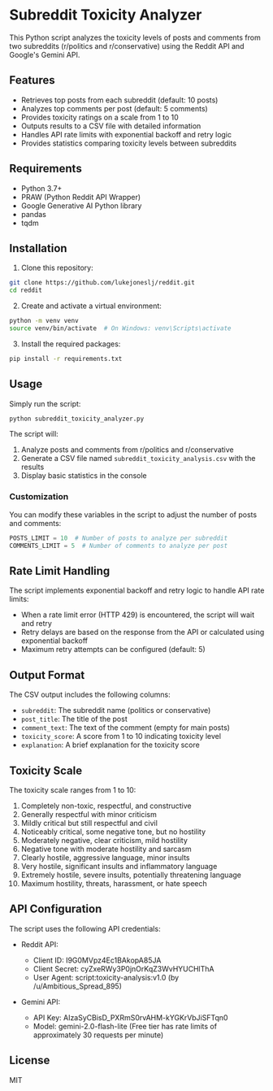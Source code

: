 # Subreddit Toxicity Analyzer

This Python script analyzes the toxicity levels of posts and comments from two subreddits (r/politics and r/conservative) using the Reddit API and Google's Gemini API.

## Features

- Retrieves top posts from each subreddit (default: 10 posts)
- Analyzes top comments per post (default: 5 comments)
- Provides toxicity ratings on a scale from 1 to 10
- Outputs results to a CSV file with detailed information
- Handles API rate limits with exponential backoff and retry logic
- Provides statistics comparing toxicity levels between subreddits

## Requirements

- Python 3.7+
- PRAW (Python Reddit API Wrapper)
- Google Generative AI Python library
- pandas
- tqdm

## Installation

1. Clone this repository:
```bash
git clone https://github.com/lukejoneslj/reddit.git
cd reddit
```

2. Create and activate a virtual environment:
```bash
python -m venv venv
source venv/bin/activate  # On Windows: venv\Scripts\activate
```

3. Install the required packages:
```bash
pip install -r requirements.txt
```

## Usage

Simply run the script:
```bash
python subreddit_toxicity_analyzer.py
```

The script will:
1. Analyze posts and comments from r/politics and r/conservative
2. Generate a CSV file named `subreddit_toxicity_analysis.csv` with the results
3. Display basic statistics in the console

### Customization

You can modify these variables in the script to adjust the number of posts and comments:
```python
POSTS_LIMIT = 10  # Number of posts to analyze per subreddit
COMMENTS_LIMIT = 5  # Number of comments to analyze per post
```

## Rate Limit Handling

The script implements exponential backoff and retry logic to handle API rate limits:
- When a rate limit error (HTTP 429) is encountered, the script will wait and retry
- Retry delays are based on the response from the API or calculated using exponential backoff
- Maximum retry attempts can be configured (default: 5)

## Output Format

The CSV output includes the following columns:
- `subreddit`: The subreddit name (politics or conservative)
- `post_title`: The title of the post
- `comment_text`: The text of the comment (empty for main posts)
- `toxicity_score`: A score from 1 to 10 indicating toxicity level
- `explanation`: A brief explanation for the toxicity score

## Toxicity Scale

The toxicity scale ranges from 1 to 10:
1. Completely non-toxic, respectful, and constructive
2. Generally respectful with minor criticism
3. Mildly critical but still respectful and civil
4. Noticeably critical, some negative tone, but no hostility
5. Moderately negative, clear criticism, mild hostility
6. Negative tone with moderate hostility and sarcasm
7. Clearly hostile, aggressive language, minor insults
8. Very hostile, significant insults and inflammatory language
9. Extremely hostile, severe insults, potentially threatening language
10. Maximum hostility, threats, harassment, or hate speech

## API Configuration

The script uses the following API credentials:

- Reddit API:
  - Client ID: I9G0MVpz4Ec1BAkopA85JA
  - Client Secret: cyZxeRWy3P0jnOrKqZ3WvHYUCHlThA
  - User Agent: script:toxicity-analysis:v1.0 (by /u/Ambitious_Spread_895)

- Gemini API:
  - API Key: AIzaSyCBisD_PXRmS0rvAHM-kYGKrVbJiSFTqn0
  - Model: gemini-2.0-flash-lite (Free tier has rate limits of approximately 30 requests per minute)

## License

MIT 